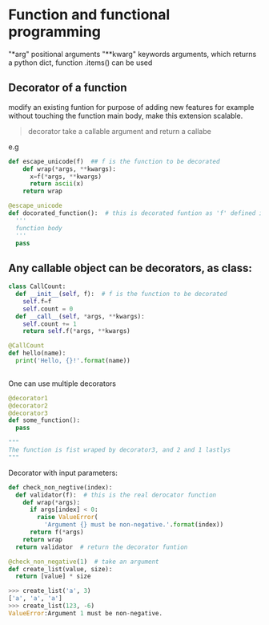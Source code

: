 # Function and functional programming
"*arg" positional arguments
"**kwarg" keywords arguments, which returns a python dict, function .items() can be used

## Decorator of a function
modify an existing funtion for purpose of adding new features for example without touching the function main body, make this extension scalable.
> decorator take a callable argument and return a callabe

e.g
```python
def escape_unicode(f)  ## f is the function to be decorated
    def wrap(*args, **kwargs):
      x=f(*args, **kwargs)
      return ascii(x)
    return wrap

@escape_unicode
def docorated_function():  # this is decorated funtion as 'f' defined in decorator above
  '''
  function body
  '''
  pass
```
## Any callable object can be decorators, as class:
```python
class CallCount:
  def __init__(self, f):  # f is the function to be decorated
    self.f=f
    self.count = 0
  def __call__(self, *args, **kwargs):
    self.count += 1
    return self.f(*args, **kwargs)

@CallCount
def hello(name):
  print('Hello, {}!'.format(name))
  
```

One can use multiple decorators
```python
@decorator1
@decorator2
@decorator3
def some_function():
  pass

"""
The function is fist wraped by decorator3, and 2 and 1 lastlys
"""

```

Decorator with input parameters:
```python
def check_non_negtive(index):
  def validator(f):  # this is the real derocator function
    def wrap(*args):
      if args[index] < 0:
        raise ValueError(
          'Argument {} must be non-negative.'.format(index))
      return f(*args)
    return wrap
  return validator  # return the decorator funtion

@check_non_negative(1)  # take an argument
def create_list(value, size):
  return [value] * size

>>> create_list('a', 3)
['a', 'a', 'a']
>>> create_list(123, -6)
ValueError:Argument 1 must be non-negative.
```
